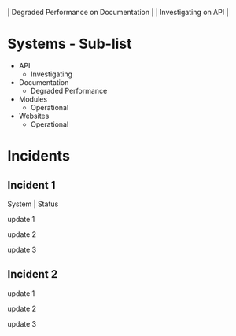 <link href="assets/css/table.css" rel="stylesheet">
<link href="assets/css/list.css" rel="stylesheet">
<link href="assets/css/sublist.css" rel="stylesheet">

| <span class="degraded-perf panel"> Degraded Performance on Documentation </span> |
| <span class="investigating panel"> Investigating on API </span> |

# Systems - Sub-list
* API
  * <span class="investigating status"> Investigating </span>
* Documentation
  * <span class="degraded-perf status"> Degraded Performance </span>
* Modules
  * Operational
* Websites
  * Operational

# Incidents

## Incident 1
System | Status

update 1

update 2

update 3

## Incident 2

update 1

update 2

update 3
